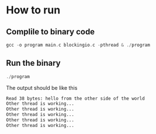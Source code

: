 # How to run
## Complile to binary code
```c
gcc -o program main.c blockingio.c -pthread & ./program
```
## Run the binary
```c
./program
```
The output should be like this
```bash
Read 38 bytes: hello from the other side of the world
Other thread is working...
Other thread is working...
Other thread is working...
Other thread is working...
Other thread is working...
```